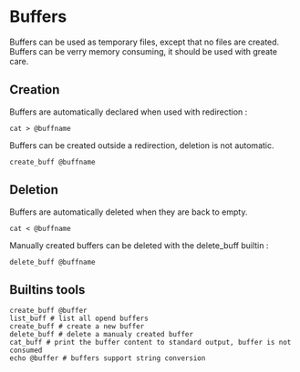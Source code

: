 
# Buffers

Buffers can be used as temporary files, except that no files are created.
Buffers can be verry memory consuming, it should be used with greate care.

## Creation

Buffers are automatically declared when used with redirection :

```
cat > @buffname
```

Buffers can be created outside a redirection, deletion is not automatic.

```
create_buff @buffname
```

## Deletion

Buffers are automatically deleted when they are back to empty.

```
cat < @buffname
```

Manually created buffers can be deleted with the delete\_buff builtin :

```
delete_buff @buffname
```

## Builtins tools

```
create_buff @buffer
list_buff # list all opend buffers
create_buff # create a new buffer
delete_buff # delete a manualy created buffer
cat_buff # print the buffer content to standard output, buffer is not consumed
echo @buffer # buffers support string conversion
```

